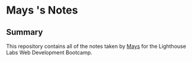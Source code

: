 # Mays 's Notes
## Summary 
This repository contains all of the notes taken by [Mays](https://github.com/mays4/lighthouse-web-notes) for the Lighthouse Labs Web Development Bootcamp.

